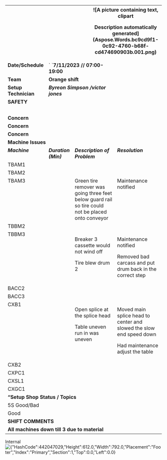 ﻿<table><tr><th colspan="3" valign="top"><p></p><p></p></th><th colspan="3" valign="top">![A picture containing text, clipart

Description automatically generated](Aspose.Words.bc9cd9f1-0c92-4760-b68f-cd474690903b.001.png)</th></tr>
<tr><td valign="top"><b>Date/Schedule</b></td><td colspan="4" valign="top">`  `<b>7/11/2023   //   07:00-19:00</b></td><td rowspan="3" valign="top"></td></tr>
<tr><td valign="top"><b>Team</b></td><td colspan="4" valign="top"><b>Orange shift</b> </td></tr>
<tr><td valign="top"><b>Setup Technician</b></td><td colspan="4" valign="top"><b><i>Byreon Simpson /victor jones</i></b> </td></tr>
<tr><td colspan="6" valign="top"><b>SAFETY</b></td></tr>
<tr><td valign="top"></b> </td><td colspan="5" valign="top"></td></tr>
<tr><td valign="top"><b>Concern</b></td><td colspan="5" valign="top"> 	</td></tr>
<tr><td valign="top"><b>Concern</b></td><td colspan="5" valign="top"> </td></tr>
<tr><td valign="top"><b>Concern</b></td><td colspan="5" valign="top"> </td></tr>
<tr><td colspan="6" valign="top"><b>Machine Issues</b></td></tr>
<tr><td valign="top"><b><i>Machine</i></b></td><td valign="top"><b><i>Duration (Min)</i></b></td><td colspan="2" valign="top"><b><i>Description of Problem</i></b></td><td colspan="2" valign="top"><b><i>Resolution</i></b></td></tr>
<tr><td valign="top"><a name="_hlk76554754"></a>TBAM1</td><td valign="top"></td><td colspan="2" valign="top"></td><td colspan="2" valign="top"></td></tr>
<tr><td valign="top">TBAM2</td><td valign="top"></td><td colspan="2" valign="top"></td><td colspan="2" valign="top"></td></tr>
<tr><td valign="top">TBAM3</td><td valign="top"></td><td colspan="2" valign="top">Green tire remover was going three feet below guard rail so tire could not be placed onto conveyor </td><td colspan="2" valign="top">Maintenance notified </td></tr>
<tr><td valign="top">TBBM2</td><td valign="top"></td><td colspan="2" valign="top"> </td><td colspan="2" valign="top"> </td></tr>
<tr><td valign="top">TBBM3</td><td valign="top"></td><td colspan="2" valign="top"><p>Breaker 3 cassette would not wind off </p><p>Tire blew drum 2</p></td><td colspan="2" valign="top"><p>Maintenance notified </p><p>Removed bad carcass and put drum back in the correct step </p><p></p></td></tr>
<tr><td valign="top">BACC2</td><td valign="top"></td><td colspan="2" valign="top"> </td><td colspan="2" valign="top"></td></tr>
<tr><td valign="top">BACC3</td><td valign="top"></td><td colspan="2" valign="top"></td><td colspan="2" valign="top"></td></tr>
<tr><td valign="top">CXB1</td><td valign="top"></td><td colspan="2" valign="top"><p>Open splice at the splice head </p><p>Table uneven run in was uneven</p></td><td colspan="2" valign="top"><p>Moved main splice head to center and slowed the slow end speed down </p><p>Had maintenance adjust the table</p></td></tr>
<tr><td valign="top">CXB2</td><td valign="top"></td><td colspan="2" valign="top"></td><td colspan="2" valign="top"></td></tr>
<tr><td valign="top">CXPC1</td><td valign="top"></td><td colspan="2" valign="top"></td><td colspan="2" valign="top"></td></tr>
<tr><td valign="top">CXSL1</td><td valign="top"></td><td colspan="2" valign="top"></td><td colspan="2" valign="top"></td></tr>
<tr><td valign="top">CXGC1</td><td valign="top"></td><td colspan="2" valign="top"></td><td colspan="2" valign="top"></td></tr>
<tr><td colspan="6" valign="top"><b>“Setup Shop Status / Topics</b></td></tr>
<tr><td valign="top">5S Good/Bad</td><td colspan="5" valign="top"></b></i> </td></tr>
<tr><td valign="top">Good</td><td colspan="5" valign="top"></td></tr>
<tr><td colspan="6" valign="top"><b>SHIFT COMMENTS</b></td></tr>
<tr><td colspan="6" valign="top"><b>All machines down till 3 due to material</b> </td></tr>
</table>


Internal
![{"HashCode":442047029,"Height":612.0,"Width":792.0,"Placement":"Footer","Index":"Primary","Section":1,"Top":0.0,"Left":0.0}](Aspose.Words.bc9cd9f1-0c92-4760-b68f-cd474690903b.002.png)
